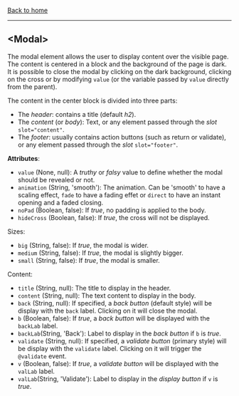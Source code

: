 [Back to home](https://github.com/misurida/eg-elements#eg-elements)

---

## \<Modal\>

The modal element allows the user to display content over the visible page. The content is centered in a block and the background of the page is dark. It is possible to close the modal by clicking on the dark background, clicking on the cross or by modifying `value` (or the variable passed by `value` directly from the parent).

The content in the center block is divided into three parts:
- The *header*: contains a title (default *h2*).
- The *content* (or *body*): Text, or any element passed through the *slot* `slot="content"`.
- The *footer*: usually contains action buttons (such as return or validate), or any element passed through the *slot* `slot="footer"`.

**Attributes**:

- `value` (None, null): A *truthy* or *falsy* value to define whether the modal should be revealed or not.
- `animation` (String, 'smooth'): The animation. Can be 'smooth' to have a scaling effect, `fade` to have a fading effet or `direct` to have an instant opening and a faded closing.
- `noPad` (Boolean, false): If *true*, no padding is applied to the body.
- `hideCross` (Boolean, false): If *true*, the cross will not be displayed.

Sizes:
- `big` (String, false): If *true*, the modal is wider.
- `medium` (String, false): If *true*, the modal is slightly bigger.
- `small` (String, false): If *true*, the modal is smaller.

Content:
- `title` (String, null): The title to display in the header.
- `content` (String, null): The text content to display in the body.
- `back` (String, null): If specified, a *back button* (default style) will be display with the `back` label. Clicking on it will close the modal.
- `b` (Boolean, false): If *true*, a *back button* will be displayed with the `backLab` label.
- `backLab`(String, 'Back'): Label to display in the *back button* if `b` is *true*.
- `validate` (String, null): If specified, a *validate button* (primary style) will be display with the `validate` label. Clicking on it will trigger the `@validate` event.
- `v` (Boolean, false): If *true*, a *validate button* will be displayed with the `valLab` label.
- `valLab`(String,  'Validate'): Label to display in the *display button* if `v` is *true*.